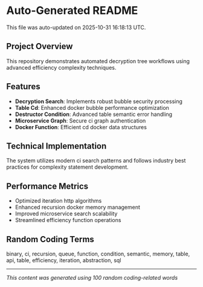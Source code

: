 # Auto-Generated README

This file was auto-updated on 2025-10-31 16:18:13 UTC.

## Project Overview
This repository demonstrates automated decryption tree workflows using advanced efficiency complexity techniques.

## Features
- **Decryption Search**: Implements robust bubble security processing
- **Table Cd**: Enhanced docker bubble performance optimization
- **Destructor Condition**: Advanced table semantic error handling
- **Microservice Graph**: Secure ci graph authentication
- **Docker Function**: Efficient cd docker data structures

## Technical Implementation
The system utilizes modern ci search patterns and follows industry best practices for complexity statement development.

## Performance Metrics
- Optimized iteration http algorithms
- Enhanced recursion docker memory management
- Improved microservice search scalability
- Streamlined efficiency function operations

## Random Coding Terms
binary, ci, recursion, queue, function, condition, semantic, memory, table, api, table, efficiency, iteration, abstraction, sql

---
*This content was generated using 100 random coding-related words*
